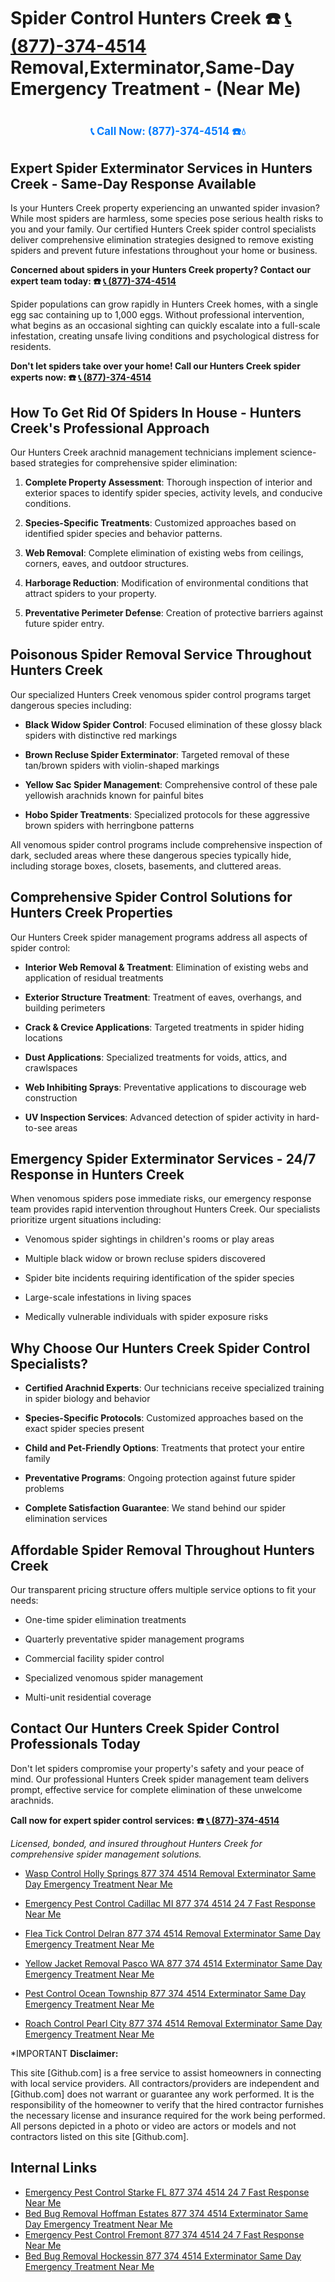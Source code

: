# Spider Control Hunters Creek ☎️ [📞 (877)-374-4514](https://pest-control-4514.netlify.app) Removal,Exterminator,Same-Day Emergency Treatment - (Near Me)
# 

<p align="center" style="font-size: 1.2em; font-weight: bold; margin: 20px 0;">
  <a href="https://pest-control-4514.netlify.app" target="_blank" style="color: #007BFF; text-decoration: none;">📞 Call Now: (877)-374-4514 ☎️💧</a>
</p>

## Expert Spider Exterminator Services in Hunters Creek - Same-Day Response Available

Is your Hunters Creek property experiencing an unwanted spider invasion? While most spiders are harmless, some species pose serious health risks to you and your family. Our certified Hunters Creek spider control specialists deliver comprehensive elimination strategies designed to remove existing spiders and prevent future infestations throughout your home or business.

**Concerned about spiders in your Hunters Creek property? Contact our expert team today: ☎️ [📞 (877)-374-4514](https://pest-control-4514.netlify.app)**

Spider populations can grow rapidly in Hunters Creek homes, with a single egg sac containing up to 1,000 eggs. Without professional intervention, what begins as an occasional sighting can quickly escalate into a full-scale infestation, creating unsafe living conditions and psychological distress for residents.

**Don't let spiders take over your home! Call our Hunters Creek spider experts now: ☎️ [📞 (877)-374-4514](https://pest-control-4514.netlify.app)**

## How To Get Rid Of Spiders In House - Hunters Creek's Professional Approach

Our Hunters Creek arachnid management technicians implement science-based strategies for comprehensive spider elimination:

1. **Complete Property Assessment**: Thorough inspection of interior and exterior spaces to identify spider species, activity levels, and conducive conditions.

2. **Species-Specific Treatments**: Customized approaches based on identified spider species and behavior patterns.

3. **Web Removal**: Complete elimination of existing webs from ceilings, corners, eaves, and outdoor structures.

4. **Harborage Reduction**: Modification of environmental conditions that attract spiders to your property.

5. **Preventative Perimeter Defense**: Creation of protective barriers against future spider entry.

## Poisonous Spider Removal Service Throughout Hunters Creek

Our specialized Hunters Creek venomous spider control programs target dangerous species including:

- **Black Widow Spider Control**: Focused elimination of these glossy black spiders with distinctive red markings

- **Brown Recluse Spider Exterminator**: Targeted removal of these tan/brown spiders with violin-shaped markings

- **Yellow Sac Spider Management**: Comprehensive control of these pale yellowish arachnids known for painful bites

- **Hobo Spider Treatments**: Specialized protocols for these aggressive brown spiders with herringbone patterns

All venomous spider control programs include comprehensive inspection of dark, secluded areas where these dangerous species typically hide, including storage boxes, closets, basements, and cluttered areas.

## Comprehensive Spider Control Solutions for Hunters Creek Properties

Our Hunters Creek spider management programs address all aspects of spider control:

- **Interior Web Removal & Treatment**: Elimination of existing webs and application of residual treatments

- **Exterior Structure Treatment**: Treatment of eaves, overhangs, and building perimeters

- **Crack & Crevice Applications**: Targeted treatments in spider hiding locations

- **Dust Applications**: Specialized treatments for voids, attics, and crawlspaces

- **Web Inhibiting Sprays**: Preventative applications to discourage web construction

- **UV Inspection Services**: Advanced detection of spider activity in hard-to-see areas

## Emergency Spider Exterminator Services - 24/7 Response in Hunters Creek

When venomous spiders pose immediate risks, our emergency response team provides rapid intervention throughout Hunters Creek. Our specialists prioritize urgent situations including:

- Venomous spider sightings in children's rooms or play areas

- Multiple black widow or brown recluse spiders discovered

- Spider bite incidents requiring identification of the spider species

- Large-scale infestations in living spaces

- Medically vulnerable individuals with spider exposure risks

## Why Choose Our Hunters Creek Spider Control Specialists?

- **Certified Arachnid Experts**: Our technicians receive specialized training in spider biology and behavior

- **Species-Specific Protocols**: Customized approaches based on the exact spider species present

- **Child and Pet-Friendly Options**: Treatments that protect your entire family

- **Preventative Programs**: Ongoing protection against future spider problems

- **Complete Satisfaction Guarantee**: We stand behind our spider elimination services

## Affordable Spider Removal Throughout Hunters Creek

Our transparent pricing structure offers multiple service options to fit your needs:

- One-time spider elimination treatments

- Quarterly preventative spider management programs

- Commercial facility spider control

- Specialized venomous spider management

- Multi-unit residential coverage

## Contact Our Hunters Creek Spider Control Professionals Today

Don't let spiders compromise your property's safety and your peace of mind. Our professional Hunters Creek spider management team delivers prompt, effective service for complete elimination of these unwelcome arachnids.

**Call now for expert spider control services: ☎️ [📞 (877)-374-4514](https://pest-control-4514.netlify.app)**

*Licensed, bonded, and insured throughout Hunters Creek for comprehensive spider management solutions.*


- [Wasp Control Holly Springs 877 374 4514 Removal Exterminator Same Day Emergency Treatment Near Me](https://github.com/allyoucaneatsushiin/pest-control/blob/main/Wasp-Control-Holly-Springs-877-374-4514-Removal-Exterminator-Same-Day-Emergency-Treatment-Near-Me.md)
- [Emergency Pest Control Cadillac MI 877 374 4514 24 7 Fast Response Near Me](https://github.com/allyoucaneatsushiin/pest-control/blob/main/Emergency-Pest-Control-Cadillac-MI-877-374-4514-24-7-Fast-Response-Near-Me.md)
- [Flea Tick Control Delran 877 374 4514 Removal Exterminator Same Day Emergency Treatment Near Me](https://github.com/allyoucaneatsushiin/pest-control/blob/main/Flea-Tick-Control-Delran-877-374-4514-Removal-Exterminator-Same-Day-Emergency-Treatment-Near-Me.md)


- [Yellow Jacket Removal Pasco WA 877 374 4514 Exterminator Same Day Emergency Treatment Near Me](https://github.com/allyoucaneatsushiin/pest-control/blob/main/Yellow-Jacket-Removal-Pasco-WA-877-374-4514-Exterminator-Same-Day-Emergency-Treatment-Near-Me.md)
- [Pest Control Ocean Township 877 374 4514 Exterminator Same Day Emergency Treatment Near Me](https://github.com/allyoucaneatsushiin/pest-control/blob/main/Pest-Control-Ocean-Township-877-374-4514-Exterminator-Same-Day-Emergency-Treatment-Near-Me.md)
- [Roach Control Pearl City 877 374 4514 Removal Exterminator Same Day Emergency Treatment Near Me](https://github.com/allyoucaneatsushiin/pest-control/blob/main/Roach-Control-Pearl-City-877-374-4514-Removal-Exterminator-Same-Day-Emergency-Treatment-Near-Me.md)


*IMPORTANT **Disclaimer:**  

This site [Github.com] is a free service to assist homeowners in connecting with local service providers. All contractors/providers are independent and [Github.com] does not warrant or guarantee any work performed. It is the responsibility of the homeowner to verify that the hired contractor furnishes the necessary license and insurance required for the work being performed. All persons depicted in a photo or video are actors or models and not contractors listed on this site [Github.com].


## Internal Links
- [Emergency Pest Control Starke FL 877 374 4514 24 7 Fast Response Near Me](https://github.com/allyoucaneatsushiin/pest-control/blob/main/Emergency-Pest-Control-Starke-FL-877-374-4514-24-7-Fast-Response-Near-Me.md)
- [Bed Bug Removal Hoffman Estates 877 374 4514 Exterminator Same Day Emergency Treatment Near Me](https://github.com/allyoucaneatsushiin/pest-control/blob/main/Bed-Bug-Removal-Hoffman-Estates-877-374-4514-Exterminator-Same-Day-Emergency-Treatment-Near-Me.md)
- [Emergency Pest Control Fremont 877 374 4514 24 7 Fast Response Near Me](https://github.com/allyoucaneatsushiin/pest-control/blob/main/Emergency-Pest-Control-Fremont-877-374-4514-24-7-Fast-Response-Near-Me.md)
- [Bed Bug Removal Hockessin 877 374 4514 Exterminator Same Day Emergency Treatment Near Me](https://github.com/allyoucaneatsushiin/pest-control/blob/main/Bed-Bug-Removal-Hockessin-877-374-4514-Exterminator-Same-Day-Emergency-Treatment-Near-Me.md)
